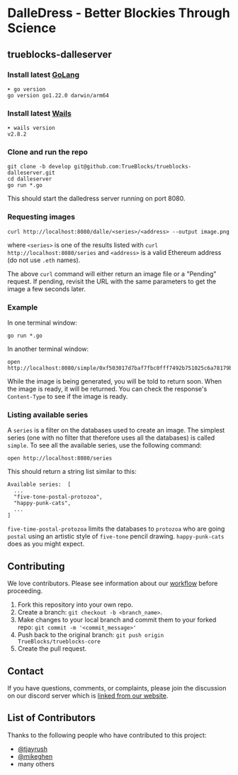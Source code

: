# DalleDress - Better Blockies Through Science

## trueblocks-dalleserver

### Install latest [GoLang](https://go.dev/doc/install)

```[bash]
➤ go version
go version go1.22.0 darwin/arm64
```

### Install latest [Wails](https://wails.io/docs/gettingstarted/installation/)

```[bash]
➤ wails version
v2.8.2
```

### Clone and run the repo

```[bash]
git clone -b develop git@github.com:TrueBlocks/trueblocks-dalleserver.git
cd dalleserver
go run *.go
```

This should start the dalledress server running on port 8080.

### Requesting images

```[bash]
curl http://localhost:8080/dalle/<series>/<address> --output image.png
```

where `<series>` is one of the results listed with `curl http://localhost:8080/series` and `<address>` is a valid Ethereum address (do not use `.eth` names).

The above `curl` command will either return an image file or a "Pending" request. If pending, revisit the URL with the same parameters to get the image a few seconds later.

### Example

In one terminal window:

```[bash]
go run *.go
```

In another terminal window:

```[bash]
open http://localhost:8080/simple/0xf503017d7baf7fbc0fff7492b751025c6a78179b
```

While the image is being generated, you will be told to return soon. When the image is ready, it will be returned. You can check the response's `Content-Type` to see if the image is ready.

### Listing available series

A `series` is a filter on the databases used to create an image. The simplest series (one with no filter that therefore uses all the databases) is called `simple`. To see all the available series, use the following command:

```[bash]
open http://localhost:8080/series
```

This should return a string list similar to this:

```
Available series:  [
  ...
  "five-tone-postal-protozoa",
  "happy-punk-cats",
  ...
]
```

`five-time-postal-protozoa` limits the databases to `protozoa` who are going `postal` using an artistic style of `five-tone` pencil drawing. `happy-punk-cats` does as you might expect.

## Contributing

We love contributors. Please see information about our [workflow](https://github.com/TrueBlocks/trueblocks-core/blob/develop/docs/BRANCHING.md) before proceeding.

1. Fork this repository into your own repo.
2. Create a branch: `git checkout -b <branch_name>`.
3. Make changes to your local branch and commit them to your forked repo: `git commit -m '<commit_message>'`
4. Push back to the original branch: `git push origin TrueBlocks/trueblocks-core`
5. Create the pull request.

## Contact

If you have questions, comments, or complaints, please join the discussion on our discord server which is [linked from our website](https://trueblocks.io).

## List of Contributors

Thanks to the following people who have contributed to this project:

- [@tjayrush](https://github.com/tjayrush)
- [@mikeghen](https://github.com/mikeghen)
- many others
